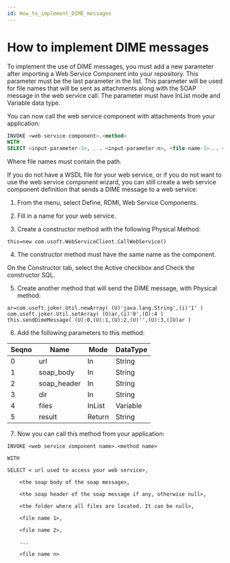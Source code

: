 ```yaml
---
id: How_to_implement_DIME_messages
---
```


# How to implement DIME messages

To implement the use of DIME messages, you must add a new parameter after importing a Web Service Component into your repository. This parameter must be the last parameter in the list. This parameter will be used for file names that will be sent as attachments along with the SOAP message in the web service call. The parameter must have InList mode and Variable data type.

You can now call the web service component with attachments from your application:

```sql
INVOKE <web-service-component>.<method>
WITH
SELECT <input-parameter-1>, ... <input-parameter-n>, <file-name-1>... <file-name-n>
```

Where file names must contain the path.

If you do not have a WSDL file for your web service, or if you do not want to use the web service component wizard, you can still create a web service component definition that sends a DIME message to a web service:

1. From the menu, select Define, RDMI, Web Service Components.

2. Fill in a name for your web service.

3. Create a constructor method with the following Physical Method:

```
this=new com.usoft.WebServiceClient.CallWebService()
```

4. The constructor method must have the same name as the component.

On the Constructor tab, select the Active checkbox and Check the constructor SQL.

5. Create another method that will send the DIME message, with Physical method:

```
ar=com.usoft.joker.Util.newArray( (U)'java.lang.String',(i)'1' )
com.usoft.joker.Util.setArray( (O)ar,(i)'0',(O):4 )
this.sendDimeMessage( (U):0,(U):1,(U):2,(U)'',(U):3,([U)ar )
```

6. Add the following parameters to this method:

|**Seqno**|**Name**|**Mode**|**DataType**|
|--------|--------|--------|--------|
|0       |url     |In      |String  |
|1       |soap_body|In      |String  |
|2       |soap_header|In      |String  |
|3       |dir     |In      |String  |
|4       |files   |InList  |Variable|
|5       |result  |Return  |String  |



7. Now you can call this method from your application:

```
INVOKE <web service component name>.<method name>
```

```
WITH
```

```
SELECT < url used to access your web service>,
```

```
    <the soap body of the soap message>,
```

```
    <the soap header of the soap message if any, otherwise null>,
```

```
    <the folder where all files are located. It can be null>,
```

```
    <file name 1>,
```

```
    <file name 2>,
```

```
    ...
```

```
    <file name n>
```